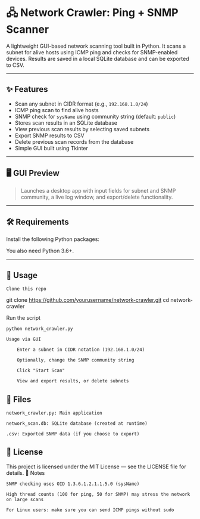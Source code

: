 

# 🖧 Network Crawler: Ping + SNMP Scanner

A lightweight GUI-based network scanning tool built in Python. It scans a subnet for alive hosts using ICMP ping and checks for SNMP-enabled devices. Results are saved in a local SQLite database and can be exported to CSV.

---

## ✨ Features

- Scan any subnet in CIDR format (e.g., `192.168.1.0/24`)
- ICMP ping scan to find alive hosts
- SNMP check for `sysName` using community string (default: `public`)
- Stores scan results in an SQLite database
- View previous scan results by selecting saved subnets
- Export SNMP results to CSV
- Delete previous scan records from the database
- Simple GUI built using Tkinter

---

## 🖥️ GUI Preview

> Launches a desktop app with input fields for subnet and SNMP community, a live log window, and export/delete functionality.

---

## 🛠 Requirements

Install the following Python packages:

You also need Python 3.6+.

---

## 🚀 Usage

    Clone this repo

git clone https://github.com/yourusername/network-crawler.git
cd network-crawler

Run the script

    python network_crawler.py

    Usage via GUI

        Enter a subnet in CIDR notation (192.168.1.0/24)

        Optionally, change the SNMP community string

        Click "Start Scan"

        View and export results, or delete subnets

## 📁 Files

    network_crawler.py: Main application

    network_scan.db: SQLite database (created at runtime)

    .csv: Exported SNMP data (if you choose to export)

## 📝 License

This project is licensed under the MIT License — see the LICENSE file for details.
📌 Notes

    SNMP checking uses OID 1.3.6.1.2.1.1.5.0 (sysName)

    High thread counts (100 for ping, 50 for SNMP) may stress the network on large scans

    For Linux users: make sure you can send ICMP pings without sudo
